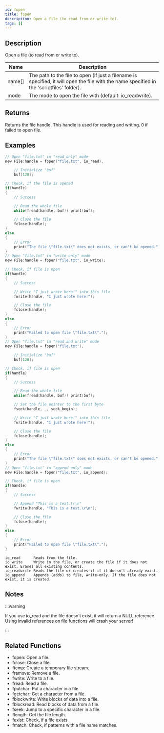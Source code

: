 ```yaml
---
id: fopen
title: fopen
description: Open a file (to read from or write to).
tags: []
---
```


## Description

Open a file (to read from or write to).

| Name   | Description                                                                                                                                |
| ------ | ------------------------------------------------------------------------------------------------------------------------------------------ |
| name[] | The path to the file to open (if just a filename is specified, it will open the file with the name specified in the 'scriptfiles' folder). |
| mode   | The mode to open the file with (default: io_readwrite).                                                                                    |

## Returns

Returns the file handle. This handle is used for reading and writing. 0 if failed to open file.

## Examples

```c
// Open "file.txt" in "read only" mode
new File:handle = fopen("file.txt", io_read),

	// Initialize "buf"
	buf[128];

// Check, if the file is opened
if(handle)
{
	// Success

	// Read the whole file
	while(fread(handle, buf)) print(buf);

	// Close the file
	fclose(handle);
}
else
{
	// Error
	print("The file \"file.txt\" does not exists, or can't be opened.");
}
// Open "file.txt" in "write only" mode
new File:handle = fopen("file.txt", io_write);

// Check, if file is open
if(handle)
{
	// Success

	// Write "I just wrote here!" into this file
	fwrite(handle, "I just wrote here!");

	// Close the file
	fclose(handle);
}
else
{
	// Error
	print("Failed to open file \"file.txt\".");
}
// Open "file.txt" in "read and write" mode
new File:handle = fopen("file.txt"),

	// Initialize "buf"
	buf[128];

// Check, if file is open
if(handle)
{
	// Success

	// Read the whole file
	while(fread(handle, buf)) print(buf);

	// Set the file pointer to the first byte
	fseek(handle, _, seek_begin);

	// Write "I just wrote here!" into this file
	fwrite(handle, "I just wrote here!");

	// Close the file
	fclose(handle);
}
else
{
	// Error
	print("The file \"file.txt\" does not exists, or can't be opened.");
}
// Open "file.txt" in "append only" mode
new File:handle = fopen("file.txt", io_append);

// Check, if file is open
if(handle)
{
	// Success

	// Append "This is a text.\r\n"
	fwrite(handle, "This is a test.\r\n");

	// Close the file
	fclose(handle);
}
else
{
	// Error
	print("Failed to open file \"file.txt\".");
}
```

```
io_read      Reads from the file.
io_write     Write in the file, or create the file if it does not exist. Erases all existing contents.
io_readwrite Reads the file or creates it if it doesn't already exist.
io_append    Appends (adds) to file, write-only. If the file does not exist, it is created.
```

## Notes

:::warning

If you use io_read and the file doesn't exist, it will return a NULL reference. Using invalid references on file functions will crash your server!

:::

## Related Functions

- fopen: Open a file.
- fclose: Close a file.
- ftemp: Create a temporary file stream.
- fremove: Remove a file.
- fwrite: Write to a file.
- fread: Read a file.
- fputchar: Put a character in a file.
- fgetchar: Get a character from a file.
- fblockwrite: Write blocks of data into a file.
- fblockread: Read blocks of data from a file.
- fseek: Jump to a specific character in a file.
- flength: Get the file length.
- fexist: Check, if a file exists.
- fmatch: Check, if patterns with a file name matches.
